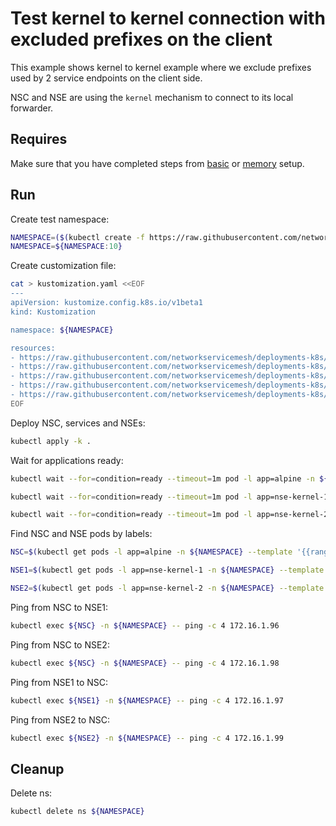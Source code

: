 # Test kernel to kernel connection with excluded prefixes on the client

This example shows kernel to kernel example where we exclude prefixes used by 2 service endpoints on the client side. 

NSC and NSE are using the `kernel` mechanism to connect to its local forwarder.

## Requires

Make sure that you have completed steps from [basic](../../basic) or [memory](../../memory) setup.

## Run

Create test namespace:
```bash
NAMESPACE=($(kubectl create -f https://raw.githubusercontent.com/networkservicemesh/deployments-k8s/5d1e08162bc00eb9d4d2ac79a3db9e8eae06170e/examples/use-cases/namespace.yaml)[0])
NAMESPACE=${NAMESPACE:10}
```

Create customization file:
```bash
cat > kustomization.yaml <<EOF
---
apiVersion: kustomize.config.k8s.io/v1beta1
kind: Kustomization

namespace: ${NAMESPACE}

resources:
- https://raw.githubusercontent.com/networkservicemesh/deployments-k8s/5d1e08162bc00eb9d4d2ac79a3db9e8eae06170e/examples/features/exclude-prefixes-client/test-client.yaml
- https://raw.githubusercontent.com/networkservicemesh/deployments-k8s/5d1e08162bc00eb9d4d2ac79a3db9e8eae06170e/examples/features/exclude-prefixes-client/nsm-service-1.yaml
- https://raw.githubusercontent.com/networkservicemesh/deployments-k8s/5d1e08162bc00eb9d4d2ac79a3db9e8eae06170e/examples/features/exclude-prefixes-client/nsm-service-2.yaml
- https://raw.githubusercontent.com/networkservicemesh/deployments-k8s/5d1e08162bc00eb9d4d2ac79a3db9e8eae06170e/examples/features/exclude-prefixes-client/nse-kernel-1.yaml
- https://raw.githubusercontent.com/networkservicemesh/deployments-k8s/5d1e08162bc00eb9d4d2ac79a3db9e8eae06170e/examples/features/exclude-prefixes-client/nse-kernel-2.yaml
EOF
```

Deploy NSC, services and NSEs:
```bash
kubectl apply -k .
```

Wait for applications ready:
```bash
kubectl wait --for=condition=ready --timeout=1m pod -l app=alpine -n ${NAMESPACE}
```
```bash
kubectl wait --for=condition=ready --timeout=1m pod -l app=nse-kernel-1 -n ${NAMESPACE}
```
```bash
kubectl wait --for=condition=ready --timeout=1m pod -l app=nse-kernel-2 -n ${NAMESPACE}
```

Find NSC and NSE pods by labels:
```bash
NSC=$(kubectl get pods -l app=alpine -n ${NAMESPACE} --template '{{range .items}}{{.metadata.name}}{{"\n"}}{{end}}')
```
```bash
NSE1=$(kubectl get pods -l app=nse-kernel-1 -n ${NAMESPACE} --template '{{range .items}}{{.metadata.name}}{{"\n"}}{{end}}')
```
```bash
NSE2=$(kubectl get pods -l app=nse-kernel-2 -n ${NAMESPACE} --template '{{range .items}}{{.metadata.name}}{{"\n"}}{{end}}')
```

Ping from NSC to NSE1:
```bash
kubectl exec ${NSC} -n ${NAMESPACE} -- ping -c 4 172.16.1.96
```

Ping from NSC to NSE2:
```bash
kubectl exec ${NSC} -n ${NAMESPACE} -- ping -c 4 172.16.1.98
```

Ping from NSE1 to NSC:
```bash
kubectl exec ${NSE1} -n ${NAMESPACE} -- ping -c 4 172.16.1.97
```

Ping from NSE2 to NSC:
```bash
kubectl exec ${NSE2} -n ${NAMESPACE} -- ping -c 4 172.16.1.99
```

## Cleanup

Delete ns:
```bash
kubectl delete ns ${NAMESPACE}
```
